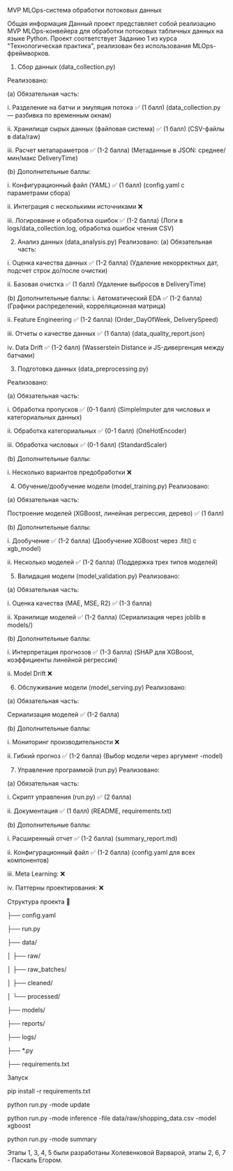 MVP MLOps-система обработки потоковых данных

Общая информация
Данный проект представляет собой реализацию MVP MLOps-конвейера для обработки потоковых табличных данных на языке Python. Проект соответствует Заданию 1 из курса "Технологическая практика", реализован без использования MLOps-фреймворков.



1. Сбор данных (data_collection.py)
   
Реализовано:

(a) Обязательная часть:

i. Разделение на батчи и эмуляция потока ✅ (1 балл)
(data_collection.py — разбивка по временным окнам)

ii. Хранилище сырых данных (файловая система) ✅ (1 балл)
(CSV-файлы в data/raw)

iii. Расчет метапараметров ✅ (1-2 балла)
(Метаданные в JSON: среднее/мин/макс DeliveryTime)

(b) Дополнительные баллы:

i. Конфигурационный файл (YAML) ✅ (1 балл)
(config.yaml с параметрами сбора)

ii. Интеграция с несколькими источниками ❌

iii. Логирование и обработка ошибок ✅ (1-2 балла)
(Логи в logs/data_collection.log, обработка ошибок чтения CSV)


2. Анализ данных (data_analysis.py)
Реализовано:
(a) Обязательная часть:

i. Оценка качества данных ✅ (1-2 балла)
(Удаление некорректных дат, подсчет строк до/после очистки)

ii. Базовая очистка ✅ (1 балл)
(Удаление выбросов в DeliveryTime)

(b) Дополнительные баллы:
i. Автоматический EDA ✅ (1-2 балла)
(Графики распределений, корреляционная матрица)

ii. Feature Engineering ✅ (1-2 балла)
(Order_DayOfWeek, DeliverySpeed)

iii. Отчеты о качестве данных ✅ (1 балла)
(data_quality_report.json)

iv. Data Drift ✅ (1-2 балл)
(Wasserstein Distance и JS-дивергенция между батчами)


3. Подготовка данных (data_preprocessing.py)

Реализовано:

(a) Обязательная часть:

i. Обработка пропусков ✅ (0-1 балл)
(SimpleImputer для числовых и категориальных данных)

ii. Обработка категориальных ✅ (0-1 балл)
(OneHotEncoder)

iii. Обработка числовых ✅ (0-1 балл)
(StandardScaler)

(b) Дополнительные баллы:

i. Несколько вариантов предобработки ❌


4. Обучение/дообучение модели (model_training.py)
Реализовано:

(a) Обязательная часть:

Построение моделей (XGBoost, линейная регрессия, дерево) ✅ (1 балл)

(b) Дополнительные баллы:

i. Дообучение ✅ (1-2 балла)
(Дообучение XGBoost через .fit() с xgb_model) 

ii. Несколько моделей ✅ (1-2 балла)
(Поддержка трех типов моделей)


5. Валидация модели (model_validation.py)
Реализовано:

(a) Обязательная часть:

i. Оценка качества (MAE, MSE, R2) ✅ (1-3 балла)

ii. Хранилище моделей ✅ (1-2 балла)
(Сериализация через joblib в models/)

(b) Дополнительные баллы:

i. Интерпретация прогнозов ✅ (1-3 балла)
(SHAP для XGBoost, коэффициенты линейной регрессии)

ii. Model Drift ❌


6. Обслуживание модели (model_serving.py)
Реализовано:

(a) Обязательная часть:

Сериализация моделей ✅ (1-2 балла)

(b) Дополнительные баллы:

i. Мониторинг производительности ❌

ii. Гибкий прогноз ✅ (1-2 балла)
(Выбор модели через аргумент -model)


7. Управление программой (run.py)
Реализовано:

(a) Обязательная часть:

i. Скрипт управления (run.py) ✅ (2 балла)

ii. Документация ✅ (1 балл)
(README, requirements.txt)

(b) Дополнительные баллы:

i. Расширенный отчет ✅ (1-2 балла)
(summary_report.md)

ii. Конфигурационный файл ✅ (1-2 балла)
(config.yaml для всех компонентов)

iii. Meta Learning: ❌

iv. Паттерны проектирования: ❌


Структура проекта 📂

├── config.yaml

├── run.py

├── data/

│   ├── raw/

│   ├── raw_batches/

│   ├── cleaned/

│   └── processed/

├── models/

├── reports/

├── logs/

├── *.py

├── requirements.txt


Запуск

pip install -r requirements.txt

python run.py -mode update

python run.py -mode inference -file data/raw/shopping_data.csv -model xgboost

python run.py -mode summary


Этапы 1, 3, 4, 5 были разработаны Холевенковой Варварой, этапы 2, 6, 7 - Паскаль Егором.

